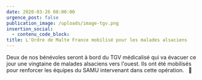 ```yaml
---
date: 2020-03-26 08:00:00
urgence_post: false
publication_image: /uploads/image-tgv.png
insertion_social:
  - contenu_code_block:
title: L'Ordre de Malte France mobilisé pour les malades alsaciens
---
```


Deux de nos b&eacute;n&eacute;voles seront &agrave; bord du TGV m&eacute;dicalis&eacute; qui va &eacute;vacuer ce jour une vingtaine de malades alsaciens vers l'ouest. Ils ont &eacute;t&eacute; mobilis&eacute;s pour renforcer les &eacute;quipes du SAMU intervenant dans cette op&eacute;ration. &nbsp; 🙌

&nbsp;